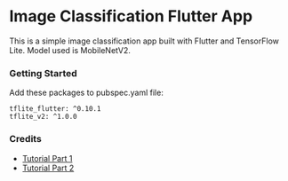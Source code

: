 # Image Classification Flutter App

This is a simple image classification app built with Flutter and TensorFlow Lite.
Model used is MobileNetV2.

### Getting Started
Add these packages to pubspec.yaml file:
```
tflite_flutter: ^0.10.1
tflite_v2: ^1.0.0
```

### Credits
- [Tutorial Part 1](https://youtu.be/rqZ9W0MmeEk?feature=shared)
- [Tutorial Part 2](https://youtu.be/7Q_rRAORBhY?feature=shared)